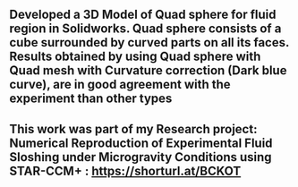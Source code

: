 ## Developed a 3D Model of Quad sphere for fluid region in Solidworks. Quad sphere consists of a cube surrounded by curved parts on all its faces. Results obtained by using Quad sphere with Quad mesh with Curvature correction (Dark blue curve), are in good agreement with the experiment than other types
## This work was part of my Research project: Numerical Reproduction of Experimental Fluid Sloshing under Microgravity Conditions using STAR-CCM+ : https://shorturl.at/BCKOT
